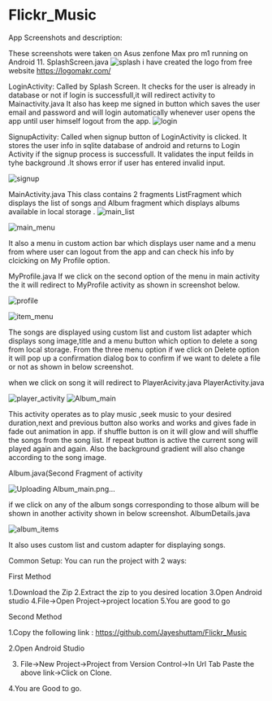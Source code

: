 
# Flickr_Music





App Screenshots and description:

These screenshots were taken on Asus zenfone Max pro m1 running on Android 11.
SplashScreen.java
![splash](https://user-images.githubusercontent.com/38659267/115761350-425d2f80-a370-11eb-9c14-c835be83f579.png)
i have created the logo from free website https://logomakr.com/
 


LoginActivity:
Called by Splash Screen.
It checks for the user is already in database or not if login is successfull,it will redirect activity to Mainactivity.java
It also has keep me signed in button which saves the user email and password and will login automatically whenever user opens the app until user himself logout  from the app.
![login](https://user-images.githubusercontent.com/38659267/115761404-4c7f2e00-a370-11eb-8903-6f5426b085af.png)

 

SignupActivity:
Called when signup button of LoginActivity is clicked.
It stores the user info in sqlite database of android and returns to Login Activity if the signup process is successfull.
It validates the input feilds in tyhe background .It shows error if user has entered invalid input.
 
 ![signup](https://user-images.githubusercontent.com/38659267/115761446-56a12c80-a370-11eb-8f91-c9f34dade515.png)


MainActivity.java
This class contains 2 fragments ListFragment which displays the list of songs and Album fragment which displays albums available in local storage .
![main_list](https://user-images.githubusercontent.com/38659267/115761470-5b65e080-a370-11eb-96ff-3b0fef5c7f3d.png)

![main_menu](https://user-images.githubusercontent.com/38659267/115761484-5f91fe00-a370-11eb-8ac6-b2bff080623d.png)

 
It also a menu in custom action bar which displays user name and a menu  from where user can logout from the app and can check his info by clcicking on My Profile option.

 
MyProfile.java
If we click on the second option of the menu in main activity the it will redirect to MyProfile activity as shown in screenshot below.

![profile](https://user-images.githubusercontent.com/38659267/115761507-6751a280-a370-11eb-84b3-49a4a60ecd71.png)

![item_menu](https://user-images.githubusercontent.com/38659267/115762006-fb236e80-a370-11eb-8344-431042728cc2.png)

 


 
The songs are displayed using custom list and custom list adapter which displays song image,title and a menu button which option to delete a song from local storage.
From the three menu option if we click on Delete option it will pop up a confirmation dialog box to confirm if we want to delete a file or not as shown in below screenshot.


 

when we click on song it will redirect to PlayerAcivity.java
PlayerActivity.java

![player_activity](https://user-images.githubusercontent.com/38659267/115762021-0080b900-a371-11eb-8abb-dd29e0a5c2cf.png)
![Album_main](https://user-images.githubusercontent.com/38659267/115762077-0f676b80-a371-11eb-9c0d-7492b67549f9.png)

 
This activity operates as to play music ,seek music to your desired duration,next and previous button also works and works and gives fade in fade out animation in app.
if shuffle button is on it will glow and will shuffle the songs from the  song list.
If repeat button is active the current song will played again and again.
Also the background gradient will also change according to the song image.

Album.java(Second Fragment of activity
 
![Uploading Album_main.png…]()

if we click on any of the album songs corresponding to those album will be shown in another activity shown in below screenshot.
AlbumDetails.java

![album_items](https://user-images.githubusercontent.com/38659267/115762125-1ee6b480-a371-11eb-8c02-4b7747829d97.png)


It also uses custom list and custom   adapter for displaying songs.
 

Common Setup:
You can run the project with 2 ways:

First Method

1.Download the Zip
2.Extract the zip to you desired location
3.Open Android studio
4.File->Open Project->project location
5.You are good to go


Second Method

1.Copy the following link : https://github.com/Jayeshuttam/Flickr_Music

2.Open Android Studio

3. File->New Project->Project from Version Control->In Url Tab Paste the above link->Click on Clone.

4.You are Good to go.



